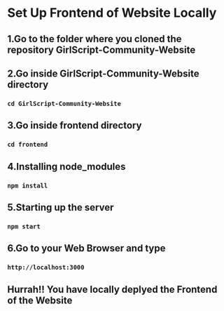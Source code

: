 # Set Up Frontend of Website Locally

## 1.Go to the folder where you cloned the repository GirlScript-Community-Website

## 2.Go inside GirlScript-Community-Website directory
### `cd GirlScript-Community-Website`

## 3.Go inside frontend directory
### `cd frontend`

## 4.Installing node_modules
### `npm install`

## 5.Starting up the server
### `npm start`

## 6.Go to your Web Browser and type 
### `http://localhost:3000`

## Hurrah!! You have locally deplyed the Frontend of the Website





